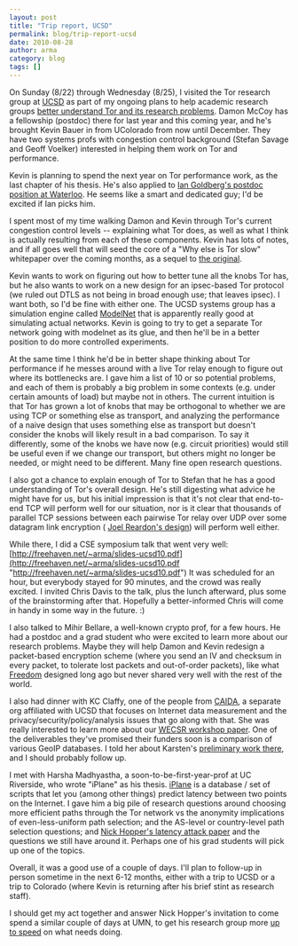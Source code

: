 ```yaml
---
layout: post
title: "Trip report, UCSD"
permalink: blog/trip-report-ucsd
date: 2010-08-28
author: arma
category: blog
tags: []
---
```


On Sunday (8/22) through Wednesday (8/25), I visited the Tor research group at [UCSD](http://www-cse.ucsd.edu/) as part of my ongoing plans to help academic research groups [better understand Tor and its research problems](https://www.torproject.org/research). Damon McCoy has a fellowship (postdoc) there for last year and this coming year, and he's brought Kevin Bauer in from UColorado from now until December. They have two systems profs with congestion control background (Stefan Savage and Geoff Voelker) interested in helping them work on Tor and performance.

Kevin is planning to spend the next year on Tor performance work, as the last chapter of his thesis. He's also applied to [Ian Goldberg's postdoc position at Waterloo](https://blog.torproject.org/blog/tor-related-research-positions-university-waterloo). He seems like a smart and dedicated guy; I'd be excited if Ian picks him.

I spent most of my time walking Damon and Kevin through Tor's current congestion control levels -- explaining what Tor does, as well as what I think is actually resulting from each of these components. Kevin has lots of notes, and if all goes well that will seed the core of a "Why else is Tor slow" whitepaper over the coming months, as a sequel to [the original](https://blog.torproject.org/blog/why-tor-is-slow).

Kevin wants to work on figuring out how to better tune all the knobs Tor has, but he also wants to work on a new design for an ipsec-based Tor protocol (we ruled out DTLS as not being in broad enough use; that leaves ipsec). I want both, so I'd be fine with either one. The UCSD systems group has a simulation engine called [ModelNet](https://modelnet.sysnet.ucsd.edu/) that is apparently really good at simulating actual networks. Kevin is going to try to get a separate Tor network going with modelnet as its glue, and then he'll be in a better position to do more controlled experiments.

At the same time I think he'd be in better shape thinking about Tor performance if he messes around with a live Tor relay enough to figure out where its bottlenecks are. I gave him a list of 10 or so potential problems, and each of them is probably a big problem in some contexts (e.g. under certain amounts of load) but maybe not in others. The current intuition is that Tor has grown a lot of knobs that may be orthogonal to whether we are using TCP or something else as transport, and analyzing the performance of a naive design that uses something else as transport but doesn't consider the knobs will likely result in a bad comparison. To say it differently, some of the knobs we have now (e.g. circuit priorities) would still be useful even if we change our transport, but others might no longer be needed, or might need to be different. Many fine open research questions.

I also got a chance to explain enough of Tor to Stefan that he has a good understanding of Tor's overall design. He's still digesting what advice he might have for us, but his initial impression is that it's not clear that end-to-end TCP will perform well for our situation, nor is it clear that thousands of parallel TCP sessions between each pairwise Tor relay over UDP over some datagram link encryption ( [Joel Reardon's design](http://freehaven.net/anonbib/#reardon-thesis)) will perform well either.

While there, I did a CSE symposium talk that went very well:
 [http://freehaven.net/~arma/slides-ucsd10.pdf](http://freehaven.net/~arma/slides-ucsd10.pdf "http://freehaven.net/~arma/slides-ucsd10.pdf")
It was scheduled for an hour, but everybody stayed for 90 minutes, and the crowd was really excited. I invited Chris Davis to the talk, plus the lunch afterward, plus some of the brainstorming after that. Hopefully a better-informed Chris will come in handy in some way in the future. :)

I also talked to Mihir Bellare, a well-known crypto prof, for a few hours. He had a postdoc and a grad student who were excited to learn more about our research problems. Maybe they will help Damon and Kevin redesign a packet-based encryption scheme (where you send an IV and checksum in every packet, to tolerate lost packets and out-of-order packets), like what [Freedom](http://freehaven.net/anonbib/#freedom21-security) designed long ago but never shared very well with the rest of the world.

I also had dinner with KC Claffy, one of the people from [CAIDA](http://www.caida.org/home/), a separate org affiliated with UCSD that focuses on Internet data measurement and the privacy/security/policy/analysis issues that go along with that. She was really interested to learn more about our [WECSR workshop paper](http://metrics.torproject.org/papers.html). One of the deliverables they've promised their funders soon is a comparison of various GeoIP databases. I told her about Karsten's [preliminary work there](http://metrics.torproject.org/papers/geoipdbcomp-2009-10-23.pdf), and I should probably follow up.

I met with Harsha Madhyastha, a soon-to-be-first-year-prof at UC Riverside, who wrote "iPlane" as his thesis. [iPlane](http://iplane.cs.washington.edu/) is a database / set of scripts that let you (among other things) predict latency between two points on the Internet. I gave him a big pile of research questions around choosing more efficient paths through the Tor network vs the anonymity implications of even-less-uniform path selection; and the AS-level or country-level path selection questions; and [Nick Hopper's latency attack paper](http://freehaven.net/anonbib/#tissec-latency-leak) and the questions we still have around it. Perhaps one of his grad students will pick up one of the topics.

Overall, it was a good use of a couple of days. I'll plan to follow-up in person sometime in the next 6-12 months, either with a trip to UCSD or a trip to Colorado (where Kevin is returning after his brief stint as research staff).

I should get my act together and answer Nick Hopper's invitation to come spend a similar couple of days at UMN, to get his research group more [up to speed](https://www.torproject.org/research) on what needs doing.

